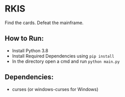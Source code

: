 # RKIS
Find the cards. Defeat the mainframe.

## How to Run:
- Install Python 3.8
- Install Required Dependencies using `pip install`
- In the directory open a cmd and run `python main.py`

## Dependencies:
- curses (or windows-curses for Windows)


